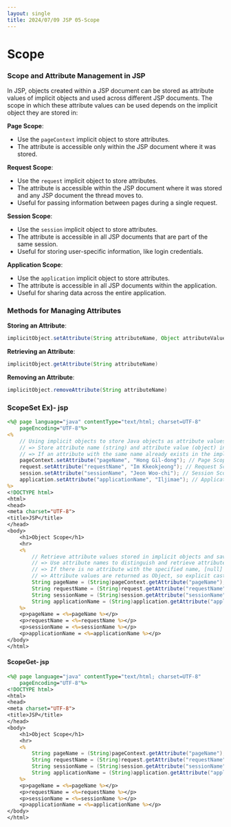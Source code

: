 ```yaml
---
layout: single
title: 2024/07/09 JSP 05-Scope
---
```


# Scope

### Scope and Attribute Management in JSP

In JSP, objects created within a JSP document can be stored as attribute values of implicit objects and used across different JSP documents. The scope in which these attribute values can be used depends on the implicit object they are stored in:

**Page Scope**:
- Use the `pageContext` implicit object to store attributes.
- The attribute is accessible only within the JSP document where it was stored.


**Request Scope**:
- Use the `request` implicit object to store attributes.
- The attribute is accessible within the JSP document where it was stored and any JSP document the thread moves to.
- Useful for passing information between pages during a single request.

**Session Scope**:
- Use the `session` implicit object to store attributes.
- The attribute is accessible in all JSP documents that are part of the same session.
- Useful for storing user-specific information, like login credentials.

**Application Scope**:
- Use the `application` implicit object to store attributes.
- The attribute is accessible in all JSP documents within the application.
- Useful for sharing data across the entire application.

### Methods for Managing Attributes

**Storing an Attribute**:
```java
implicitObject.setAttribute(String attributeName, Object attributeValue)
```

**Retrieving an Attribute**:
```java
implicitObject.getAttribute(String attributeName)
```

**Removing an Attribute**:
```java
implicitObject.removeAttribute(String attributeName)
```


### ScopeSet Ex)- jsp 
```jsp
<%@ page language="java" contentType="text/html; charset=UTF-8"
    pageEncoding="UTF-8"%>
<%
    // Using implicit objects to store Java objects as attribute values in implicit objects
    // => Store attribute name (string) and attribute value (object) in implicit objects
    // => If an attribute with the same name already exists in the implicit object, it will be replaced with the new value
    pageContext.setAttribute("pageName", "Hong Gil-dong"); // Page Scope
    request.setAttribute("requestName", "Im Kkeokjeong"); // Request Scope
    session.setAttribute("sessionName", "Jeon Woo-chi"); // Session Scope
    application.setAttribute("applicationName", "Iljimae"); // Application Scope
%>    
<!DOCTYPE html>
<html>
<head>
<meta charset="UTF-8">
<title>JSP</title>
</head>
<body>
    <h1>Object Scope</h1>
    <hr>
    <%
        // Retrieve attribute values stored in implicit objects and save them in variables
        // => Use attribute names to distinguish and retrieve attribute values
        // => If there is no attribute with the specified name, [null] is returned
        // => Attribute values are returned as Object, so explicit casting is required
        String pageName = (String)pageContext.getAttribute("pageName");
        String requestName = (String)request.getAttribute("requestName");
        String sessionName = (String)session.getAttribute("sessionName");
        String applicationName = (String)application.getAttribute("applicationName");
    %>
    <p>pageName = <%=pageName %></p> 
    <p>requestName = <%=requestName %></p> 
    <p>sessionName = <%=sessionName %></p> 
    <p>applicationName = <%=applicationName %></p> 
</body>
</html>
```
#### ScopeGet- jsp
```jsp
<%@ page language="java" contentType="text/html; charset=UTF-8"
    pageEncoding="UTF-8"%>
<!DOCTYPE html>
<html>
<head>
<meta charset="UTF-8">
<title>JSP</title>
</head>
<body>
	<h1>Object Scope</h1>
	<hr>
	<%
		String pageName = (String)pageContext.getAttribute("pageName");	
		String requestName = (String)request.getAttribute("requestName");	
		String sessionName = (String)session.getAttribute("sessionName");	
		String applicationName = (String)application.getAttribute("applicationName");	
	%>
	<p>pageName = <%=pageName %></p> 
	<p>requestName = <%=requestName %></p> 
	<p>sessionName = <%=sessionName %></p> 
	<p>applicationName = <%=applicationName %></p> 
</body>
</html>
```